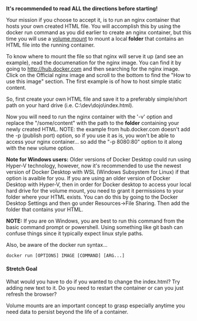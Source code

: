 **It's recommended to read ALL the directions before starting!**

Your mission if you choose to accept it, is to run an nginx container that hosts your own created HTML file.
You will accomplish this by using the docker run command as you did earlier to create an nginx container, but this time you will use a [volume mount](https://docs.docker.com/storage/volumes/) to mount a local **folder** that contains an HTML file into the running container.

To know where to mount the file so that nginx will serve it up (and see an example), read the documenation for the nginx image.  You can find it by going to http://hub.docker.com and then searching for the nginx image.  Click on the Official nginx image and scroll to the bottom to find the "How to use this image" section.  The first example is of how to host simple static content.

So, first create your own HTML file and save it to a preferably simple/short path on your hard drive (i.e. C:\dev\dojo\index.html).

Now you will need to run the nginx container with the '-v' option and replace the "/some/content" with the path to the **folder** containing your newly created HTML.  NOTE: the example from hub.docker.com doesn't add the -p (publish port) option, so if you use it as is, you won't be able to access your nginx container... so add the "-p 8080:80" option to it along with the new volume option.  

**Note for Windows users:**  Older versions of Docker Desktop could run using Hyper-V technology, however, now it's recommended to use the newest version of Docker Desktop with WSL (Windows Subsystem for Linux) if that option is avaible for you.  If you are using an older version of Docker Desktop with Hyper-V, then in order for Docker desktop to access your local hard drive for the volume mount, you need to grant it permissions to your folder where your HTML exists.  You can do this by going to the Docker Desktop Settings and then go under Resources->File Sharing.  Then add the folder that contains your HTML.  

**NOTE:** If you are on Windows, you are best to run this command from the basic command prompt or powershell. Using something like git bash can confuse things since it typically expect linux style paths.

Also, be aware of the docker run syntax...
```
docker run [OPTIONS] IMAGE [COMMAND] [ARG...]
```

#### Stretch Goal

What would you have to do if you wanted to change the index.html?  Try adding new text to it.  Do you need to restart the container or can you just refresh the browser?

Volume mounts are an important concept to grasp especially anytime you need data to persist beyond the life of a container.
